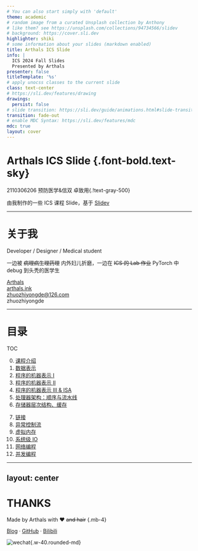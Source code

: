 ```yaml
---
# You can also start simply with 'default'
theme: academic
# random image from a curated Unsplash collection by Anthony
# like them? see https://unsplash.com/collections/94734566/slidev
# background: https://cover.sli.dev
highlighter: shiki
# some information about your slides (markdown enabled)
title: Arthals ICS Slide
info: |
  ICS 2024 Fall Slides
  Presented by Arthals
presenter: false
titleTemplate: '%s'
# apply unocss classes to the current slide
class: text-center
# https://sli.dev/features/drawing
drawings:
  persist: false
# slide transition: https://sli.dev/guide/animations.html#slide-transitions
transition: fade-out
# enable MDC Syntax: https://sli.dev/features/mdc
mdc: true
layout: cover
---
```


# Arthals ICS Slide {.font-bold.text-sky}

2110306206 预防医学&信双 卓致用{.!text-gray-500}

由我制作的一些 ICS 课程 Slide，基于 [Slidev](https://sli.dev/)

<div class="abs-br m-6 flex gap-2">
  <a href="https://github.com/zhuozhiyongde/Arthals-ICS-Slides" target="_blank" alt="GitHub" title="Open in GitHub"
    class="text-xl slidev-icon-btn opacity-50 !border-none !hover:text-gray-800 !dark:hover:text-gray-200">
    <carbon-logo-github />
  </a>
</div>

---

# 关于我

Developer / Designer / Medical student

一边被 ~~病理病生理药理~~ 内外妇儿折磨，一边在 ~~ICS 的 Lab 作业~~ PyTorch 中 debug 到头秃的医学生


<div class="my-10 grid grid-cols-[40px_1fr] w-min gap-y-4 items-center">
  <ri-github-line class="opacity-50"/>
  <div><a href="https://github.com/zhuozhiyongde" target="_blank">Arthals</a></div>
  <ri:blogger-line class="opacity-50"/>
  <div><a href="https://arthals.ink" target="_blank">arthals.ink</a></div>
  <ri:mail-line class="opacity-50"/>
  <div><a href="mailto:zhuozhiyongde@126.com">zhuozhiyongde@126.com</a></div>
  <ri:wechat-2-line class="opacity-50"/>
  <div>zhuozhiyongde</div>
</div>

---

# 目录

TOC

<div grid="~ cols-2 gap-12">

<div>

0. [课程介绍](https://slide.huh.moe/00/)
1. [数据表示](https://slide.huh.moe/01/)
2. [程序的机器表示 I](https://slide.huh.moe/02/)
3. [程序的机器表示 II](https://slide.huh.moe/03/)
4. [程序的机器表示 III & ISA](https://slide.huh.moe/04/)
5. [处理器架构：顺序与流水线](https://slide.huh.moe/05/)
6. [存储器层次结构、缓存](https://slide.huh.moe/06/)

</div>

<div>

7. [链接](https://slide.huh.moe/07/)
8. [异常控制流](https://slide.huh.moe/08/)
9. [虚拟内存](https://slide.huh.moe/09/)
10. [系统级 IO](https://slide.huh.moe/10/)
11. [网络编程](https://slide.huh.moe/11/)
12. [并发编程](https://slide.huh.moe/12/)

</div>

</div>


---
layout: center
---


<div flex="~ gap-16"  mt-2 justify-center items-center>


<div  w-fit h-fit mb-2>

# THANKS

Made by Arthals with ❤️ ~~and hair~~ {.mb-4}

[Blog](https://arthals.ink/) · [GitHub](https://github.com/zhuozhiyongde) · [Bilibili](https://space.bilibili.com/203396427)

</div>

![wechat](/wechat.jpg){.w-40.rounded-md}

</div>
